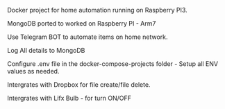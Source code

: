 Docker project for home automation running on Raspberry PI3. 

MongoDB ported to worked on Raspberry PI - Arm7 

Use Telegram BOT to automate items on home network. 

Log All details to MongoDB

Configure .env file in the docker-compose-projects folder - Setup all ENV values as needed. 

Intergrates with Dropbox for file create/file delete. 

Intergrates with Lifx Bulb - for turn ON/OFF




